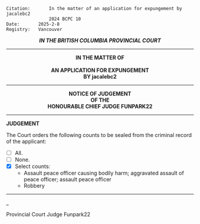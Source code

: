 
	Citation:       In the matter of an application for expungement by jacalebc2
                	2024 BCPC 10
	Date:		2025-2-8
	Registry:	Vancouver

<p align="center"><b><i> IN THE BRITISH COLUMBIA PROVINCIAL COURT </b></i>

---

<p align="center"><b>
				IN THE MATTER OF
<br><br>			AN APPLICATION FOR EXPUNGEMENT 
<br>                            BY jacalebc2
<br>				

---

<p align="center">		
				NOTICE OF JUDGEMENT
<br>				OF THE
<br>				HONOURABLE CHIEF JUDGE FUNPARK22

</b>
	
---

**JUDGEMENT**

The Court orders the following counts to be sealed from the criminal record of the applicant:
- [ ] All.
- [ ] None.
- [x] Select counts:
  - Assault peace officer causing bodily harm; aggravated assault of peace officer; assault peace officer
  -  Robbery
	
---

_
	
Provincial Court Judge Funpark22
